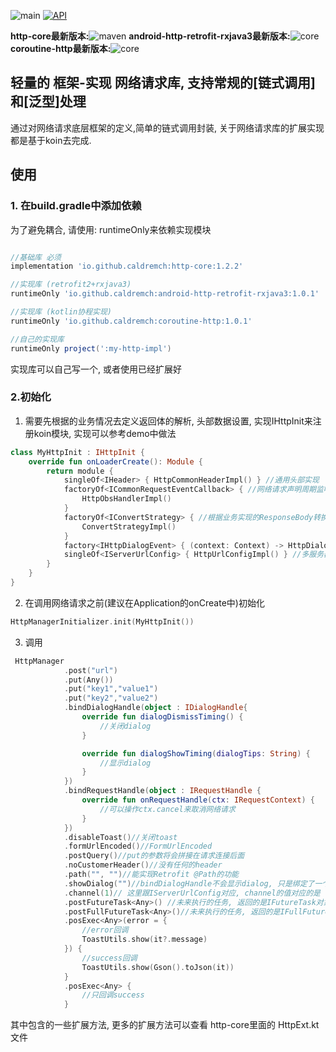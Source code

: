 ![main](https://github.com/android-module/android-http/actions/workflows/android.yml/badge.svg?branch=main)
[![API](https://img.shields.io/badge/API-21%2B-brightgreen.svg?style=flat-square)](https://android-arsenal.com/api?level=21)


**http-core最新版本:**![maven](https://img.shields.io/maven-central/v/io.github.caldremch/http-core?style=flat-square)
**android-http-retrofit-rxjava3最新版本:**![core](https://img.shields.io/maven-central/v/io.github.caldremch/android-http-retrofit-rxjava3?style=flat-square)
**coroutine-http最新版本:**![core](https://img.shields.io/maven-central/v/io.github.caldremch/coroutine-http?style=flat-square)


## 轻量的 框架-实现 网络请求库, 支持常规的[链式调用]和[泛型]处理

通过对网络请求底层框架的定义,简单的链式调用封装, 关于网络请求库的扩展实现都是基于koin去完成.

## 使用

### 1. 在build.gradle中添加依赖

为了避免耦合, 请使用: runtimeOnly来依赖实现模块

```gradle

//基础库 必须
implementation 'io.github.caldremch:http-core:1.2.2'

//实现库 (retrofit2+rxjava3)
runtimeOnly 'io.github.caldremch:android-http-retrofit-rxjava3:1.0.1'

//实现库 (kotlin协程实现)
runtimeOnly 'io.github.caldremch:coroutine-http:1.0.1'

//自己的实现库
runtimeOnly project(':my-http-impl')
```

实现库可以自己写一个, 或者使用已经扩展好

### 2.初始化

1. 需要先根据的业务情况去定义返回体的解析, 头部数据设置, 实现IHttpInit来注册koin模块, 实现可以参考demo中做法

```kotlin
class MyHttpInit : IHttpInit {
    override fun onLoaderCreate(): Module {
        return module {
            singleOf<IHeader> { HttpCommonHeaderImpl() } //通用头部实现
            factoryOf<ICommonRequestEventCallback> { //网络请求声明周期监听
                HttpObsHandlerImpl()
            }
            factoryOf<IConvertStrategy> { //根据业务实现的ResponseBody转换策略
                ConvertStrategyImpl()
            }
            factory<IHttpDialogEvent> { (context: Context) -> HttpDialogEventImpl(context) } //根据业务实现的网络请求弹窗
            singleOf<IServerUrlConfig> { HttpUrlConfigImpl() } //多服务器url配置&切换
        }
    }
}
```

2. 在调用网络请求之前(建议在Application的onCreate中)初始化

```kotlin
HttpManagerInitializer.init(MyHttpInit())
```


3. 调用

```kotlin
 HttpManager
            .post("url")
            .put(Any())
            .put("key1","value1")
            .put("key2","value2")
            .bindDialogHandle(object : IDialogHandle{
                override fun dialogDismissTiming() {
                    //关闭dialog
                }

                override fun dialogShowTiming(dialogTips: String) {
                    //显示dialog
                }
            })
            .bindRequestHandle(object : IRequestHandle {
                override fun onRequestHandle(ctx: IRequestContext) {
                    //可以操作ctx.cancel来取消网络请求
                }
            })
            .disableToast()//关闭toast
            .formUrlEncoded()//FormUrlEncoded
            .postQuery()//put的参数将会拼接在请求连接后面
            .noCustomerHeader()//没有任何的header
            .path("", "")//能实现Retrofit @Path的功能
            .showDialog("")//bindDialogHandle不会显示dialog, 只是绑定了一个操作, showDialog才会真正显示
            .channel(1)// 这里跟IServerUrlConfig对应, channel的值对应的是 不同服务器域名的请求, 默认不调用channel是null为默认服务器
            .postFutureTask<Any>() //未来执行的任务, 返回的是IFutureTask对象, 根据该对象调用执行方法才会执行, 对应的还有getFutureTask
            .postFullFutureTask<Any>()//未来执行的任务, 返回的是IFullFutureTask对象, 根据该对象调用执行方法才会执行, 对应的还有getFullFutureTask
            .posExec<Any>(error = {
                //error回调
                ToastUtils.show(it?.message)
            }) { 
                //success回调
                ToastUtils.show(Gson().toJson(it))
            }
            .posExec<Any> { 
                //只回调success
            }

```

其中包含的一些扩展方法, 更多的扩展方法可以查看 http-core里面的 HttpExt.kt文件








